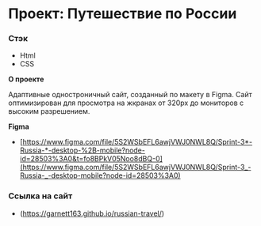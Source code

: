 # Проект: Путешествие по России

### Стэк

- Html
- CSS

**О проекте**

Адаптивные одностроничный сайт, созданный по макету в Figma. Сайт оптимизирован для просмотра на жкранах от 320px до мониторов с высоким разрешением.

**Figma**

- [https://www.figma.com/file/5S2WSbEFL6awjVWJ0NWL8Q/Sprint-3*-Russia-*-desktop-%2B-mobile?node-id=28503%3A0&t=fo8BPkV05Noo8dBQ-0](https://www.figma.com/file/5S2WSbEFL6awjVWJ0NWL8Q/Sprint-3_-Russia-_-desktop-mobile?node-id=28503%3A0)

### Ссылка на сайт

- (https://garnett163.github.io/russian-travel/)
